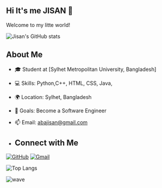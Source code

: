 ## Hi It's me JISAN 👋
Welcome to my litte world!

![Jisan's GitHub stats](https://github-readme-stats.vercel.app/api?username=abjisan&show_icons=true&theme=radical)

## About Me
- 🎓 Student at [Sylhet Metropolitan University, Bangladesh]
- 💻 Skills: Python,C++, HTML, CSS, Java, 
- 🌍 Location: Sylhet, Bangladesh
- 🎯 Goals: Become a Software Engineer
- 📫 Email: abajisan@gmail.com

- ## Connect with Me
[![GitHub](https://img.shields.io/badge/GitHub-000?style=for-the-badge&logo=github&logoColor=white)](https://github.com/abjisan)
[![Gmail](https://img.shields.io/badge/Email-D14836?style=for-the-badge&logo=gmail&logoColor=white)](mailto:abajisan@gmail.com)

![Top Langs](https://github-readme-stats.vercel.app/api/top-langs/?username=abjisan&layout=compact&theme=radical)

<img src="https://raw.githubusercontent.com/trioloka/trioloka/main/bottom_header.svg" alt="wave">
  


<!--
**abjisan/abjisan** is a ✨ _special_ ✨ repository because its `README.md` (this file) appears on your GitHub profile.

Here are some ideas to get you started:

- 🔭 I’m currently working on ...
- 🌱 I’m currently learning ...
- 👯 I’m looking to collaborate on ...
- 🤔 I’m looking for help with ...
- 💬 Ask me about ...
- 📫 How to reach me: ...
- 😄 Pronouns: ...
- ⚡ Fun fact: ...
-->
